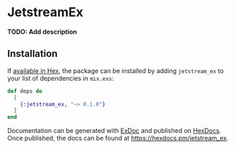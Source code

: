 # JetstreamEx

**TODO: Add description**

## Installation

If [available in Hex](https://hex.pm/docs/publish), the package can be installed
by adding `jetstream_ex` to your list of dependencies in `mix.exs`:

```elixir
def deps do
  [
    {:jetstream_ex, "~> 0.1.0"}
  ]
end
```

Documentation can be generated with [ExDoc](https://github.com/elixir-lang/ex_doc)
and published on [HexDocs](https://hexdocs.pm). Once published, the docs can
be found at <https://hexdocs.pm/jetstream_ex>.

